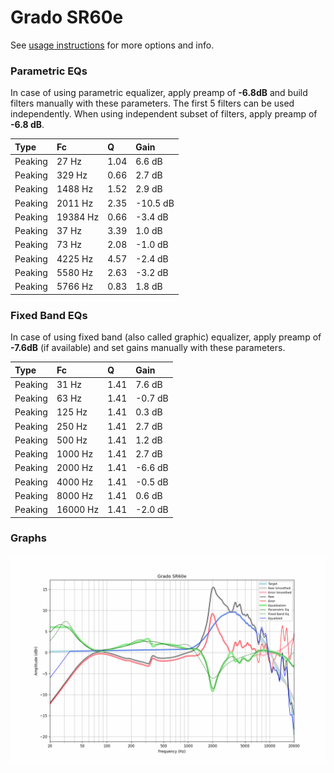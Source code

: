 # Grado SR60e
See [usage instructions](https://github.com/jaakkopasanen/AutoEq#usage) for more options and info.

### Parametric EQs
In case of using parametric equalizer, apply preamp of **-6.8dB** and build filters manually
with these parameters. The first 5 filters can be used independently.
When using independent subset of filters, apply preamp of **-6.8 dB**.

| Type    | Fc       |    Q | Gain     |
|:--------|:---------|:-----|:---------|
| Peaking | 27 Hz    | 1.04 | 6.6 dB   |
| Peaking | 329 Hz   | 0.66 | 2.7 dB   |
| Peaking | 1488 Hz  | 1.52 | 2.9 dB   |
| Peaking | 2011 Hz  | 2.35 | -10.5 dB |
| Peaking | 19384 Hz | 0.66 | -3.4 dB  |
| Peaking | 37 Hz    | 3.39 | 1.0 dB   |
| Peaking | 73 Hz    | 2.08 | -1.0 dB  |
| Peaking | 4225 Hz  | 4.57 | -2.4 dB  |
| Peaking | 5580 Hz  | 2.63 | -3.2 dB  |
| Peaking | 5766 Hz  | 0.83 | 1.8 dB   |

### Fixed Band EQs
In case of using fixed band (also called graphic) equalizer, apply preamp of **-7.6dB**
(if available) and set gains manually with these parameters.

| Type    | Fc       |    Q | Gain    |
|:--------|:---------|:-----|:--------|
| Peaking | 31 Hz    | 1.41 | 7.6 dB  |
| Peaking | 63 Hz    | 1.41 | -0.7 dB |
| Peaking | 125 Hz   | 1.41 | 0.3 dB  |
| Peaking | 250 Hz   | 1.41 | 2.7 dB  |
| Peaking | 500 Hz   | 1.41 | 1.2 dB  |
| Peaking | 1000 Hz  | 1.41 | 2.7 dB  |
| Peaking | 2000 Hz  | 1.41 | -6.6 dB |
| Peaking | 4000 Hz  | 1.41 | -0.5 dB |
| Peaking | 8000 Hz  | 1.41 | 0.6 dB  |
| Peaking | 16000 Hz | 1.41 | -2.0 dB |

### Graphs
![](./Grado%20SR60e.png)